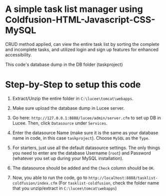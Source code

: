 # A simple task list manager using Coldfusion-HTML-Javascript-CSS-MySQL

CRUD method applied, can view the entire task list by sorting the complete and incomplete tasks, and utilized login and sign up features for enhanced accessibility. 

This code's database dump in the DB folder (taskproject)


# Step-by-Step to setup this code

1. Extract/Unzip the entire folder in `C:\lucee\tomcat\webapps`. 

2. Make sure upload the database dump in Lucee server. 

3. Go here: `http://127.0.0.1:8888/lucee/admin/server.cfm` to set up DB in Lucee. Then, click `Datasource` under `Services`.
     
4. Enter the datasource Name (make sure it is the same as your database name in code, in this case `taskproject`). Choose `MySQL` as the `Type`.
    
5. For starters, just use all the default datasource settings. The only things you need to enter are the database Username (`root`) and Password (whatever you set up during your MySQL installation).
    
6. The datasource should be added and the `Check` column should be `OK`.

7. Now, you able to run the code, go to `http://localhost:8888/tasklist-coldfusion/index.cfm` (For `tasklist-coldfusion`, check the folder name that you unzip/extract in `C:\lucee\tomcat\webapps`)
